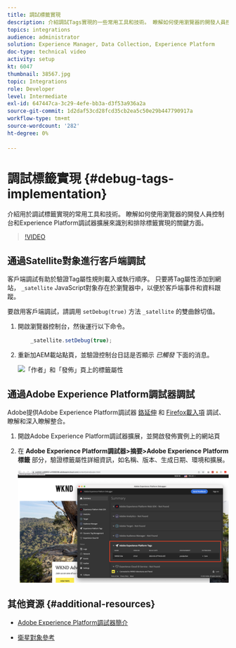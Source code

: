 ```yaml
---
title: 調試標籤實現
description: 介紹調試Tags實現的一些常用工具和技術。 瞭解如何使用瀏覽器的開發人員控制台和Experience Platform調試器擴展來識別和排除標籤實現的關鍵方面。
topics: integrations
audience: administrator
solution: Experience Manager, Data Collection, Experience Platform
doc-type: technical video
activity: setup
kt: 6047
thumbnail: 38567.jpg
topic: Integrations
role: Developer
level: Intermediate
exl-id: 647447ca-3c29-4efe-bb3a-d3f53a936a2a
source-git-commit: 1d2daf53cd28fcd35cb2ea5c50e29b447790917a
workflow-type: tm+mt
source-wordcount: '282'
ht-degree: 0%

---
```


# 調試標籤實現 {#debug-tags-implementation}

介紹用於調試標籤實現的常用工具和技術。 瞭解如何使用瀏覽器的開發人員控制台和Experience Platform調試器擴展來識別和排除標籤實現的關鍵方面。

>[!VIDEO](https://video.tv.adobe.com/v/38567?quality=12&learn=on)

## 通過Satellite對象進行客戶端調試

客戶端調試有助於驗證Tag屬性規則載入或執行順序。 只要將Tag屬性添加到網站， `_satellite` JavaScript對象存在於瀏覽器中，以便於客戶端事件和資料跟蹤。

要啟用客戶端調試，請調用 `setDebug(true)` 方法 `_satellite` 的雙曲餘切值。

1. 開啟瀏覽器控制台，然後運行以下命令。

   ```javascript
       _satellite.setDebug(true);
   ```

1. 重新加AEM載站點頁，並驗證控制台日誌是否顯示 _已觸發_ 下面的消息。

   ![「作者」和「發佈」頁上的標籤屬性](assets/satellite-object-debugging.png)

## 通過Adobe Experience Platform調試器調試

Adobe提供Adobe Experience Platform調試器 [鉻延伸](https://chrome.google.com/webstore/detail/adobe-experience-platform/bfnnokhpnncpkdmbokanobigaccjkpob) 和 [Firefox載入項](https://addons.mozilla.org/en-US/firefox/addon/adobe-experience-platform-dbg/) 調試、瞭解和深入瞭解整合。

1. 開啟Adobe Experience Platform調試器擴展，並開啟發佈實例上的網站頁

1. 在 **Adobe Experience Platform調試器>摘要>Adobe Experience Platform標籤** 部分，驗證標籤屬性詳細資訊，如名稱、版本、生成日期、環境和擴展。

   ![Adobe Experience Platform調試器和標籤屬性詳細資訊](assets/tag-property-details.png)

## 其他資源 {#additional-resources}

+ [Adobe Experience Platform調試器簡介](https://experienceleague.adobe.com/docs/platform-learn/data-collection/debugger/overview.html)

+ [衛星對象參考](https://experienceleague.adobe.com/docs/experience-platform/tags/client-side/satellite-object.html)
